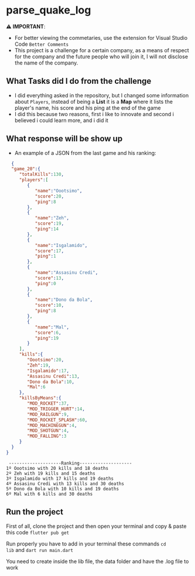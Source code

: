 # parse_quake_log

:warning: **IMPORTANT**: 
   
   - For better viewing the commetaries, use the extension for Visual Studio Code `Better Comments` 
   - This project is a challenge for a certain company, as a means of respect for the company and the future people who will join it, I will not disclose the name of the company.

## What Tasks did I do from the challenge

   - I did everything asked in the repository, but I changed some information about `Players`, instead of being a **List** it is a             **Map** where it lists the player's name, his score and his ping at the end of the game
   - I did this because two reasons, first i like to innovate and second i believed i could learn more, and i did it

## What response will be show up
   - An example of a JSON from the last game and his ranking:
 ```json
   {
   "game_20":{
      "totalKills":130,
      "players":[
         {
            "name":"Oootsimo",
            "score":20,
            "ping":8
         },
         {
            "name":"Zeh",
            "score":19,
            "ping":14
         },
         {
            "name":"Isgalamido",
            "score":17,
            "ping":1
         },
         {
            "name":"Assasinu Credi",
            "score":13,
            "ping":0
         },
         {
            "name":"Dono da Bola",
            "score":10,
            "ping":8
         },
         {
            "name":"Mal",
            "score":6,
            "ping":19
         }
      ],
      "kills":{
         "Oootsimo":20,
         "Zeh":19,
         "Isgalamido":17,
         "Assasinu Credi":13,
         "Dono da Bola":10,
         "Mal":6
      },
      "killsByMeans":{
         "MOD_ROCKET":37,
         "MOD_TRIGGER_HURT":14,
         "MOD_RAILGUN":9,
         "MOD_ROCKET_SPLASH":60,
         "MOD_MACHINEGUN":4,
         "MOD_SHOTGUN":4,
         "MOD_FALLING":3
      }
   }
}
```
     --------------------Ranking--------------------
    1º Oootsimo with 20 kills and 18 deaths
    2º Zeh with 19 kills and 15 deaths
    3º Isgalamido with 17 kills and 19 deaths
    4º Assasinu Credi with 13 kills and 30 deaths
    5º Dono da Bola with 10 kills and 19 deaths
    6º Mal with 6 kills and 30 deaths

## Run the project

   First of all, clone the project and then open your terminal and copy & paste this code <code>flutter pub get</code>

   Run properly you have to add in your terminal these commands <code>cd lib</code> and <code>dart run main.dart</code>

   You need to create inside the lib file, the data folder and have the .log file to work
